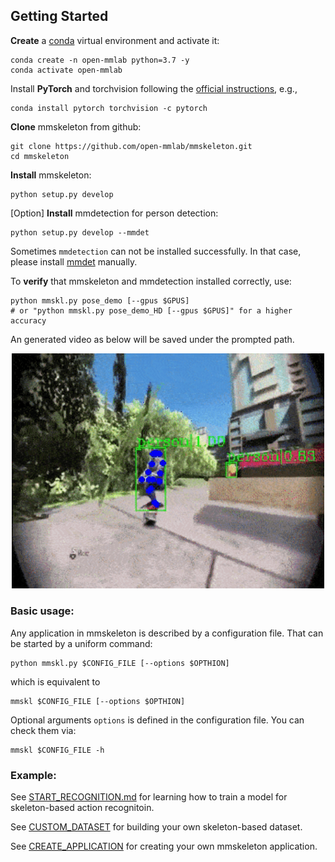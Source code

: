 ## Getting Started

**Create** a [conda](www.anaconda.com/distribution/) virtual environment and activate it:

``` shell
conda create -n open-mmlab python=3.7 -y
conda activate open-mmlab
```

Install **PyTorch** and torchvision following the [official instructions](https://pytorch.org/), e.g.,
``` shell
conda install pytorch torchvision -c pytorch
```

**Clone** mmskeleton from github:

``` shell
git clone https://github.com/open-mmlab/mmskeleton.git
cd mmskeleton
```

**Install** mmskeleton:

``` shell
python setup.py develop
```

[Option] **Install** mmdetection for person detection:
``` shell
python setup.py develop --mmdet
```
Sometimes `mmdetection` can not be installed successfully. In that case, please install [mmdet](https://github.com/open-mmlab/mmdetection/blob/master/docs/INSTALL.md) manually.

To **verify** that mmskeleton and mmdetection installed correctly, use:
```shell
python mmskl.py pose_demo [--gpus $GPUS]
# or "python mmskl.py pose_demo_HD [--gpus $GPUS]" for a higher accuracy
```
An generated video as below will be saved under the prompted path.

<p align="center">
    <img src="../demo/estimation/pose_demo.gif", width="500">
</p>



### Basic usage:

Any application in mmskeleton is described by a configuration file. That can be started by a uniform command:
``` shell
python mmskl.py $CONFIG_FILE [--options $OPTHION]
```
which is equivalent to
```
mmskl $CONFIG_FILE [--options $OPTHION]
```
Optional arguments `options` is defined in the configuration file.
You can check them via:
``` shell
mmskl $CONFIG_FILE -h
```

### Example:

See [START_RECOGNITION.md](../doc/START_RECOGNITION.md) for learning how to train a model for skeleton-based action recognitoin.

See [CUSTOM_DATASET](../doc/CUSTOM_DATASET.md) for building your own skeleton-based dataset.

See [CREATE_APPLICATION](../doc/CREATE_APPLICATION.md) for creating your own mmskeleton application.



